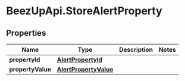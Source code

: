 # BeezUpApi.StoreAlertProperty

## Properties
Name | Type | Description | Notes
------------ | ------------- | ------------- | -------------
**propertyId** | [**AlertPropertyId**](AlertPropertyId.md) |  | 
**propertyValue** | [**AlertPropertyValue**](AlertPropertyValue.md) |  | 


